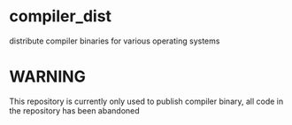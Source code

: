 # compiler_dist
distribute compiler binaries for various operating systems

# WARNING
This repository is currently only used to publish compiler binary, all code in the repository has been abandoned
